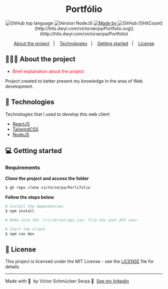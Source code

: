 <h1 align="center">
  Portfólio
</h1>

<p align="center">
  <img alt="GitHub top language" src="https://img.shields.io/badge/language-ReactJS-blue">
  
  <img alt="Version NodeJS" src="https://img.shields.io/badge/NodeJs-v16-green">

  <a href="https://www.linkedin.com/in/victorserpa/">
    <img alt="Made by" src="https://img.shields.io/badge/Made%20by-Victor%20S%20Serpa-brightgreen">
  </a>
  
  <img alt="GitHub" src="https://img.shields.io/github/license/EliasGcf/readme-template">
  [![HitCount](http://hits.dwyl.com/victorserpa/Portfolio.svg)](http://hits.dwyl.com/victorserpa/Portfolio)
</p>

<p align="center">
  <a href="#-about-the-project">About the project</a>&nbsp;&nbsp;&nbsp;|&nbsp;&nbsp;&nbsp;
  <a href="#-technologies">Technologies</a>&nbsp;&nbsp;&nbsp;|&nbsp;&nbsp;&nbsp;
  <a href="#-getting-started">Getting started</a>&nbsp;&nbsp;&nbsp;|&nbsp;&nbsp;&nbsp;
  <a href="#-license">License</a>
</p>

## 👨🏻‍💻 About the project

- <p style="color: red;">Brief explanation about the project</p>

Project created to better present my knowledge in the area of Web development.

## 🚀 Technologies

Technologies that I used to develop this web client

- [ReactJS](https://reactjs.org/)
- [TailwindCSS](https://tailwindcss.com/)
- [NodeJS](https://nodejs.org/en/)

## 💻 Getting started

### Requirements

**Clone the project and access the folder**

```bash
$ gh repo clone victorserpa/Portifolio
```

**Follow the steps below**

```bash
# Install the dependencies
$ npm install

# Make sure the 'src/server/api.jsx' file has your API user

# Start the client
$ npm run dev
```

## 📝 License

This project is licensed under the MIT License - see the [LICENSE](LICENSE) file for details.

---

Made with 💜 &nbsp;by Victor Schmücker Serpa 👋 &nbsp;[See my linkedin](https://www.linkedin.com/in/victorserpa/)
